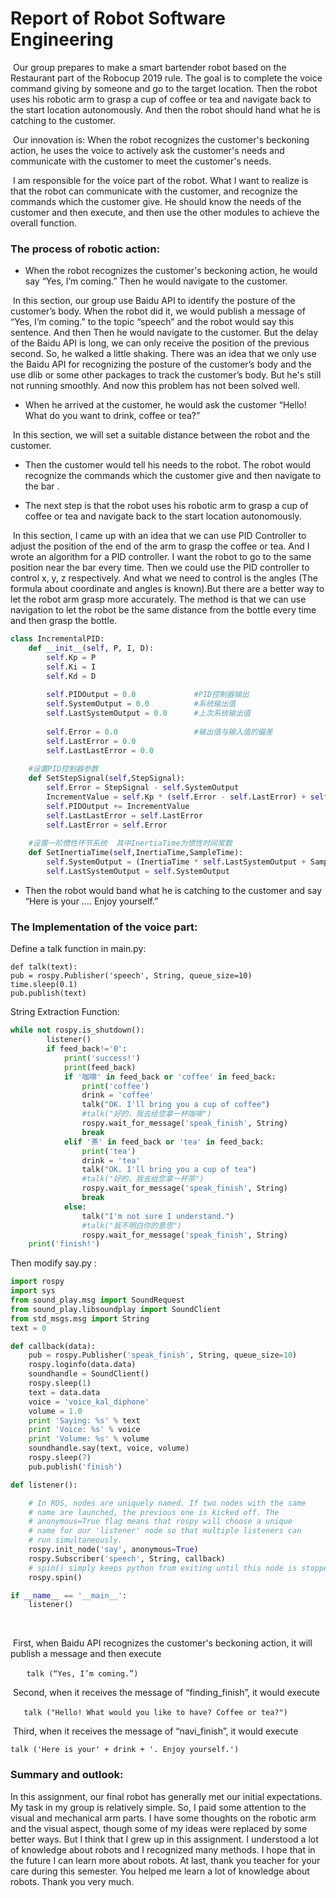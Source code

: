 # Report of Robot Software Engineering 



​     Our group prepares to make a smart bartender robot based on the Restaurant part of the Robocup 2019 rule. The goal is to complete the voice command giving by someone and go to the target location. Then the robot uses his robotic arm to grasp a cup of coffee or tea and navigate back to the start location autonomously. And then the robot should hand what he is catching to the customer.

​    Our innovation is: When the robot recognizes the customer's beckoning action, he uses the voice to actively ask the customer's needs and communicate with the customer to meet the customer's needs.

​    I am responsible for the voice part of the robot. What I want to realize is that the robot can communicate with the customer, and recognize the commands which the customer give. He should know the needs of the customer and then execute, and then use the other modules to achieve the overall function.

### The process of robotic action:

- When the robot recognizes the customer's beckoning action, he would say “Yes, I’m coming.” Then he would navigate to the customer.

​       In this section, our group use Baidu API to identify the posture of the customer’s body. When the robot did it, we would publish a message of “Yes, I’m coming.” to the topic “speech” and the robot would say this sentence. And then Then he would navigate to the customer. But the delay of the Baidu API is long, we can only receive the position of the previous second. So, he walked a little shaking. There was an idea that we only use the Baidu API for recognizing the posture of the customer’s body and the use dlib or some other packages to track the customer’s body. But he's still not running smoothly. And now this problem has not been solved well. 

- When he arrived at the customer, he would ask the customer “Hello! What do you want to drink, coffee or tea?”

​       In this section, we will set a suitable distance between the robot and the customer.

- Then the customer would tell his needs to the robot. The robot would recognize the commands which the customer give and then navigate to the bar .

 

- The next step is that the robot uses his robotic arm to grasp a cup of coffee or tea and navigate back to the start location autonomously.

​       In this section, I came up with an idea that we can use PID Controller to adjust the position of the end of the arm to grasp the coffee or tea. And I wrote an algorithm for a PID controller. I want the robot to go to the same position near the bar every time. Then we could use the PID controller to control x, y, z respectively. And what we need to control is the angles (The formula about coordinate and angles is known).But there are a better way to let the robot arm grasp more accurately. The method is that we can use navigation to let the robot be the same distance from the bottle every time and then grasp the bottle.

```python
class IncrementalPID:
    def __init__(self, P, I, D):
        self.Kp = P
        self.Ki = I
        self.Kd = D
 
        self.PIDOutput = 0.0             #PID控制器输出
        self.SystemOutput = 0.0          #系统输出值
        self.LastSystemOutput = 0.0      #上次系统输出值
 
        self.Error = 0.0                 #输出值与输入值的偏差
        self.LastError = 0.0
        self.LastLastError = 0.0
 
    #设置PID控制器参数
    def SetStepSignal(self,StepSignal):
        self.Error = StepSignal - self.SystemOutput
        IncrementValue = self.Kp * (self.Error - self.LastError) + self.Ki * self.Error + self.Kd * (self.Error - 2 * self.LastError + self.LastLastError)
        self.PIDOutput += IncrementValue
        self.LastLastError = self.LastError
        self.LastError = self.Error
 
    #设置一阶惯性环节系统  其中InertiaTime为惯性时间常数
    def SetInertiaTime(self,InertiaTime,SampleTime):
        self.SystemOutput = (InertiaTime * self.LastSystemOutput + SampleTime * self.PIDOutput) / (SampleTime + InertiaTime)
        self.LastSystemOutput = self.SystemOutput
```

- Then the robot would band what he is catching to the customer and say “Here is your …. Enjoy yourself.”

### The Implementation of the voice part:

Define a talk function in main.py:

```
def talk(text):
pub = rospy.Publisher('speech', String, queue_size=10)
time.sleep(0.1)
pub.publish(text)  
```

String Extraction Function:

```python
while not rospy.is_shutdown():
		listener()
		if feed_back!='0':
			print('success!')
			print(feed_back)
			if '咖啡' in feed_back or 'coffee' in feed_back:
				print('coffee')
				drink = 'coffee'
				talk("OK. I'll bring you a cup of coffee")
				#talk("好的，我去给您拿一杯咖啡")
				rospy.wait_for_message('speak_finish', String)
				break 
			elif '茶' in feed_back or 'tea' in feed_back:
				print('tea')
				drink = 'tea'
				talk("OK. I'll bring you a cup of tea")
				#talk("好的，我去给您拿一杯茶")
				rospy.wait_for_message('speak_finish', String)
				break
			else:
				talk("I'm not sure I understand.")
				#talk("我不明白你的意思")
				rospy.wait_for_message('speak_finish', String)
	print('finish!')
```

 Then modify say.py :

```python
import rospy
import sys
from sound_play.msg import SoundRequest
from sound_play.libsoundplay import SoundClient
from std_msgs.msg import String
text = 0

def callback(data):
    pub = rospy.Publisher('speak_finish', String, queue_size=10)
    rospy.loginfo(data.data)
    soundhandle = SoundClient()
    rospy.sleep(1)
    text = data.data
    voice = 'voice_kal_diphone'
    volume = 1.0
    print 'Saying: %s' % text
    print 'Voice: %s' % voice
    print 'Volume: %s' % volume
    soundhandle.say(text, voice, volume)
    rospy.sleep(7)
    pub.publish('finish')

def listener():

    # In ROS, nodes are uniquely named. If two nodes with the same
    # name are launched, the previous one is kicked off. The
    # anonymous=True flag means that rospy will choose a unique
    # name for our 'listener' node so that multiple listeners can
    # run simultaneously.
    rospy.init_node('say', anonymous=True)
    rospy.Subscriber('speech', String, callback)
    # spin() simply keeps python from exiting until this node is stopped
    rospy.spin()

if __name__ == '__main__':
    listener()
```

​     

​       First, when Baidu API recognizes the customer's beckoning action, it will publish a message and then execute 

​      `   talk (“Yes, I’m coming.”)`

​      Second, when it receives the message of “finding_finish”, it would execute

​      `   talk ("Hello! What would you like to have? Coffee or tea?")`

​      Third, when it receives the message of “navi_finish”, it would execute

`talk ('Here is your' + drink + '. Enjoy yourself.')`

### Summary and outlook:

   In this assignment, our final robot has generally met our initial expectations. My task in my group is relatively simple. So, I paid some attention to the visual and mechanical arm parts. I have some thoughts on the robotic arm and the visual aspect, though some of my ideas were replaced by some better ways. But I think that I grew up in this assignment. I understood a lot of knowledge about robots and I recognized many methods. I hope that in the future I can learn more about robots. At last, thank you teacher for your care during this semester. You helped me learn a lot of knowledge about robots. Thank you very much.
